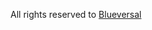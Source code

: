 All rights reserved to [Blueversal][MODPACK_CREATOR_LINK]

[MODPACK_CREATOR_LINK]: https://www.curseforge.com/members/blueversal/projects
